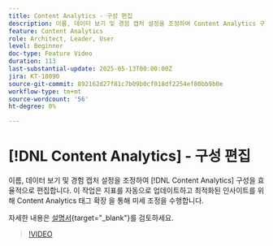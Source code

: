 ```yaml
---
title: Content Analytics - 구성 편집
description: 이름, 데이터 보기 및 경험 캡처 설정을 조정하여 Content Analytics 구성을 효율적으로 편집할 수 있습니다.
feature: Content Analytics
role: Architect, Leader, User
level: Beginner
doc-type: Feature Video
duration: 113
last-substantial-update: 2025-05-13T00:00:00Z
jira: KT-18090
source-git-commit: 892162d27f81c7b09b0cf018df2254ef80bb9b0e
workflow-type: tm+mt
source-wordcount: '56'
ht-degree: 0%

---
```


# [!DNL Content Analytics] - 구성 편집

이름, 데이터 보기 및 경험 캡처 설정을 조정하여 [!DNL Content Analytics] 구성을 효율적으로 편집합니다. 이 작업은 지표를 자동으로 업데이트하고 최적화된 인사이트를 위해 Content Analytics 태그 확장 을 통해 미세 조정을 수행합니다.

자세한 내용은 [설명서](https://experienceleague.adobe.com/en/docs/analytics-platform/using/content-analytics/configuration/guided){target="_blank"}를 검토하세요.

>[!VIDEO](https://video.tv.adobe.com/v/3458439/?learn=on&enablevpops)
